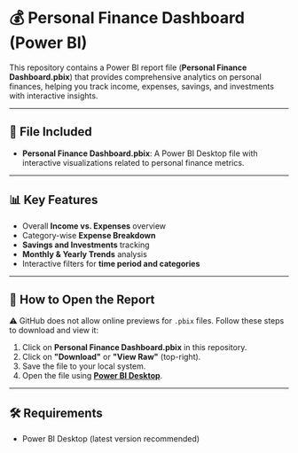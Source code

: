 # 💰 Personal Finance Dashboard (Power BI)

This repository contains a Power BI report file (**Personal Finance Dashboard.pbix**) that provides comprehensive analytics on personal finances, helping you track income, expenses, savings, and investments with interactive insights.

---

## 📁 File Included
- **Personal Finance Dashboard.pbix**: A Power BI Desktop file with interactive visualizations related to personal finance metrics.

---

## 📊 Key Features
- Overall **Income vs. Expenses** overview  
- Category-wise **Expense Breakdown**  
- **Savings and Investments** tracking  
- **Monthly & Yearly Trends** analysis  
- Interactive filters for **time period and categories**  

---

## 🚀 How to Open the Report
⚠️ GitHub does not allow online previews for `.pbix` files. Follow these steps to download and view it:

1. Click on **Personal Finance Dashboard.pbix** in this repository.  
2. Click on **"Download"** or **"View Raw"** (top-right).  
3. Save the file to your local system.  
4. Open the file using **[Power BI Desktop](https://powerbi.microsoft.com/desktop/)**.  

---

## 🛠 Requirements
- Power BI Desktop (latest version recommended)  

